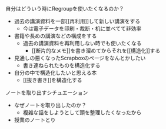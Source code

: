 
自分はどういう時にRegroupを使いたくなるのか？
- 過去の講演資料を一部[[再利用]]して新しい講演をする
    - 今は電子データを印刷・裁断・机に並べてて非効率
- 書籍や長めの講演などの構成をする
    - 過去の講演資料を再利用しない時でも使いたくなる
        - [[断片的なメモ]]を書き溜めてからそれを[[構造化]]する
- 見通しの悪くなったScrapboxのページをなんとかしたい
    - 書き連ねられたものを構造化する
- 自分の中で構造化したいと思える本
    - [[抜き書き]]を構造化する

ノートを取り出すシチュエーション
- なぜノートを取り出したのか？
    - 複雑な話をしようとして頭を整理したくなったから
- 授業のノートとり

